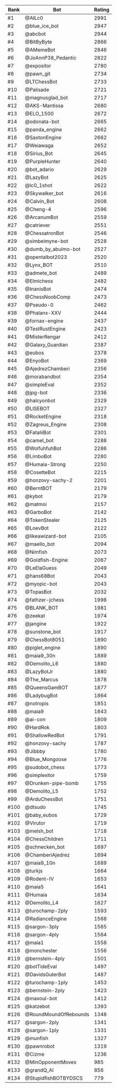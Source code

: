 Rank|Bot|Rating
---|---|---
#1|@AILc0|2991
#2|@blue_ice_bot|2947
#3|@abcbot|2944
#4|@BitByByte|2866
#5|@AMemeBot|2846
#6|@JoAnnP38_Pedantic|2822
#7|@expositor|2780
#8|@pawn_git|2734
#9|@LTChessBot|2733
#10|@Palisade|2721
#11|@magnusglad_bot|2717
#12|@AKS-Mantissa|2680
#13|@ELO_1500|2672
#14|@odonata-bot|2665
#15|@panda_engine|2662
#16|@SaxtonEngine|2662
#17|@Weiawaga|2652
#18|@Sirius_Bot|2645
#19|@PurpleHunter|2640
#20|@bot_adario|2629
#21|@LazyBot|2625
#22|@lc0_1shot|2622
#23|@Skywalker_bot|2616
#24|@Calvin_Bot|2608
#25|@Cheng-4|2596
#26|@ArcanumBot|2559
#27|@catriever|2551
#28|@ChessatronBot|2546
#29|@simbelmyne-bot|2528
#30|@dumb_by_abulmo-bot|2527
#31|@opentalbot2023|2520
#32|@Lynx_BOT|2510
#33|@admete_bot|2489
#34|@Elmichess|2482
#35|@InanisBot|2474
#36|@ChessNoobComp|2473
#37|@Pseudo-0|2462
#38|@Phalanx-XXV|2444
#39|@fornax-engine|2437
#40|@TestRustEngine|2423
#41|@MisterRengar|2412
#42|@Galaxy_Guardian|2387
#43|@eubos|2378
#44|@EnyoBot|2369
#45|@AjedrezChamberi|2356
#46|@morabandbot|2354
#47|@simpleEval|2352
#48|@jpg-bot|2336
#49|@halcyonbot|2329
#50|@LISEBOT|2327
#51|@RocketEngine|2318
#52|@Zagreus_Engine|2308
#53|@FataliiBot|2301
#54|@camel_bot|2288
#55|@WolfuhfuhBot|2286
#56|@LimboBot|2280
#57|@Humaia-Strong|2250
#58|@CosetteBot|2215
#59|@honzovy-sachy-2|2201
#60|@BerntBOT|2179
#61|@kybot|2179
#62|@matmoi|2157
#63|@GarboBot|2142
#64|@TokenStealer|2125
#65|@LoevBot|2122
#66|@likeawizard-bot|2105
#67|@maello_bot|2094
#68|@Nimfish|2073
#69|@Goldfish-Engine|2067
#70|@LeElaGuess|2049
#71|@hans68Bot|2043
#72|@myopic-bot|2043
#73|@TopasBot|2032
#74|@fathzer-jchess|1998
#75|@BLANK_BOT|1981
#76|@zeekat|1974
#77|@jangine|1922
#78|@sunstone_bot|1917
#79|@ChessBot8051|1890
#80|@piglet_engine|1890
#81|@maia9_30n|1889
#82|@Demolito_L6|1880
#83|@LazyBotJr|1880
#84|@The_Marcus|1878
#85|@QueensGamBOT|1877
#86|@LadybugBot|1864
#87|@notropis|1851
#88|@maia9|1843
#89|@ai-con|1809
#90|@HardRok|1803
#91|@ShallowRedBot|1791
#92|@honzovy-sachy|1787
#93|@Jibbby|1780
#94|@Blue_Mongoose|1776
#95|@sudobot_chess|1773
#96|@simplexitor|1759
#97|@Drunken-pipe-bomb|1755
#98|@Demolito_L5|1752
#99|@ArduChessBot|1751
#100|@dtsudo|1745
#101|@baby_eubos|1729
#102|@Virutor|1719
#103|@melsh_bot|1718
#104|@ChessChildren|1711
#105|@schnecken_bot|1697
#106|@ChamberiAjedrez|1694
#107|@maia9_10n|1689
#108|@turkjs|1664
#109|@Rodent-IV|1653
#110|@maia5|1641
#111|@Humaia|1634
#112|@Demolito_L4|1627
#113|@turochamp-2ply|1593
#114|@RadianceEngine|1568
#115|@sargon-3ply|1565
#116|@sargon-4ply|1564
#117|@maia1|1558
#118|@monchester|1556
#119|@bernstein-4ply|1501
#120|@botTideEval|1497
#121|@DavidsGuterBot|1487
#122|@turochamp-1ply|1453
#123|@bernstein-2ply|1423
#124|@maxoul-bot|1412
#125|@katzebot|1393
#126|@RoundMoundOfRebounds|1348
#127|@sargon-2ply|1341
#128|@sargon-1ply|1331
#129|@munfish|1327
#130|@pawnrobot|1319
#131|@Cizme|1236
#132|@MinOpponentMoves|985
#133|@grandQ_AI|856
#134|@StupidfishBOTBYDSCS|779
